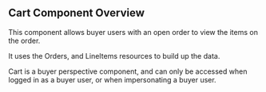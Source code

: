 ## Cart Component Overview

This component allows buyer users with an open order to view the items on the order.

It uses the Orders, and LineItems resources to build up the data.

Cart is a buyer perspective component, and can only be accessed when logged in as a buyer user, or when impersonating a buyer user.
